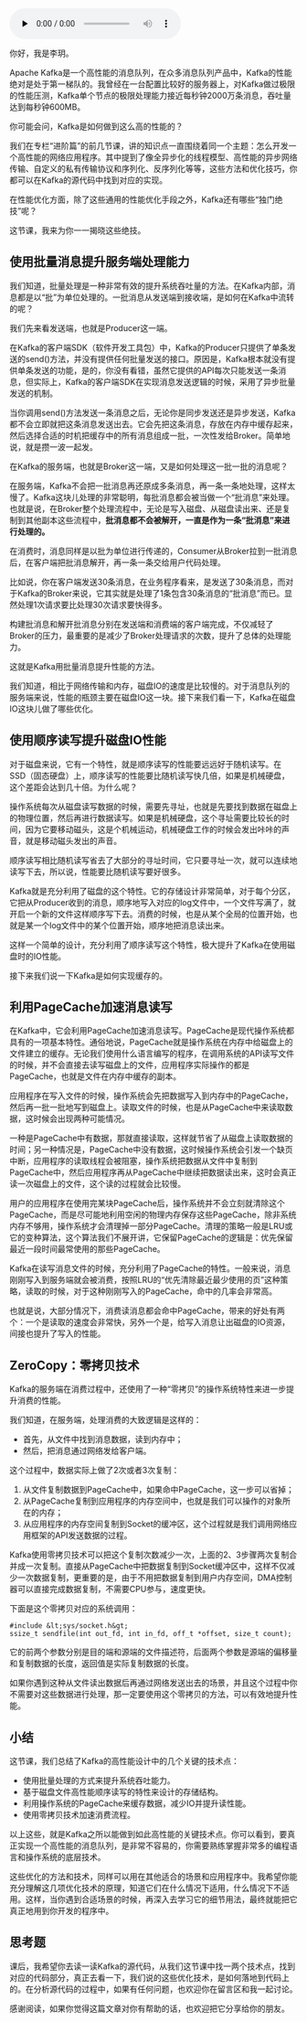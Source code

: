 <audio id="audio" title="15 | Kafka如何实现高性能IO？" controls="" preload="none"><source id="mp3" src="https://static001.geekbang.org/resource/audio/b4/5b/b45b5e2cbe3a6a7509536b053428ff5b.mp3"></audio>

你好，我是李玥。

Apache Kafka是一个高性能的消息队列，在众多消息队列产品中，Kafka的性能绝对是处于第一梯队的。我曾经在一台配置比较好的服务器上，对Kafka做过极限的性能压测，Kafka单个节点的极限处理能力接近每秒钟2000万条消息，吞吐量达到每秒钟600MB。

你可能会问，Kafka是如何做到这么高的性能的？

我们在专栏“进阶篇”的前几节课，讲的知识点一直围绕着同一个主题：怎么开发一个高性能的网络应用程序。其中提到了像全异步化的线程模型、高性能的异步网络传输、自定义的私有传输协议和序列化、反序列化等等，这些方法和优化技巧，你都可以在Kafka的源代码中找到对应的实现。

在性能优化方面，除了这些通用的性能优化手段之外，Kafka还有哪些“独门绝技”呢？

这节课，我来为你一一揭晓这些绝技。

## 使用批量消息提升服务端处理能力

我们知道，批量处理是一种非常有效的提升系统吞吐量的方法。在Kafka内部，消息都是以“批”为单位处理的。一批消息从发送端到接收端，是如何在Kafka中流转的呢？

我们先来看发送端，也就是Producer这一端。

在Kafka的客户端SDK（软件开发工具包）中，Kafka的Producer只提供了单条发送的send()方法，并没有提供任何批量发送的接口。原因是，Kafka根本就没有提供单条发送的功能，是的，你没有看错，虽然它提供的API每次只能发送一条消息，但实际上，Kafka的客户端SDK在实现消息发送逻辑的时候，采用了异步批量发送的机制。

当你调用send()方法发送一条消息之后，无论你是同步发送还是异步发送，Kafka都不会立即就把这条消息发送出去。它会先把这条消息，存放在内存中缓存起来，然后选择合适的时机把缓存中的所有消息组成一批，一次性发给Broker。简单地说，就是攒一波一起发。

在Kafka的服务端，也就是Broker这一端，又是如何处理这一批一批的消息呢？

在服务端，Kafka不会把一批消息再还原成多条消息，再一条一条地处理，这样太慢了。Kafka这块儿处理的非常聪明，每批消息都会被当做一个“批消息”来处理。也就是说，在Broker整个处理流程中，无论是写入磁盘、从磁盘读出来、还是复制到其他副本这些流程中，**批消息都不会被解开，一直是作为一条“批消息”来进行处理的。**

在消费时，消息同样是以批为单位进行传递的，Consumer从Broker拉到一批消息后，在客户端把批消息解开，再一条一条交给用户代码处理。

比如说，你在客户端发送30条消息，在业务程序看来，是发送了30条消息，而对于Kafka的Broker来说，它其实就是处理了1条包含30条消息的“批消息”而已。显然处理1次请求要比处理30次请求要快得多。

构建批消息和解开批消息分别在发送端和消费端的客户端完成，不仅减轻了Broker的压力，最重要的是减少了Broker处理请求的次数，提升了总体的处理能力。

这就是Kafka用批量消息提升性能的方法。

我们知道，相比于网络传输和内存，磁盘IO的速度是比较慢的。对于消息队列的服务端来说，性能的瓶颈主要在磁盘IO这一块。接下来我们看一下，Kafka在磁盘IO这块儿做了哪些优化。

## 使用顺序读写提升磁盘IO性能

对于磁盘来说，它有一个特性，就是顺序读写的性能要远远好于随机读写。在SSD（固态硬盘）上，顺序读写的性能要比随机读写快几倍，如果是机械硬盘，这个差距会达到几十倍。为什么呢？

操作系统每次从磁盘读写数据的时候，需要先寻址，也就是先要找到数据在磁盘上的物理位置，然后再进行数据读写。如果是机械硬盘，这个寻址需要比较长的时间，因为它要移动磁头，这是个机械运动，机械硬盘工作的时候会发出咔咔的声音，就是移动磁头发出的声音。

顺序读写相比随机读写省去了大部分的寻址时间，它只要寻址一次，就可以连续地读写下去，所以说，性能要比随机读写要好很多。

Kafka就是充分利用了磁盘的这个特性。它的存储设计非常简单，对于每个分区，它把从Producer收到的消息，顺序地写入对应的log文件中，一个文件写满了，就开启一个新的文件这样顺序写下去。消费的时候，也是从某个全局的位置开始，也就是某一个log文件中的某个位置开始，顺序地把消息读出来。

这样一个简单的设计，充分利用了顺序读写这个特性，极大提升了Kafka在使用磁盘时的IO性能。

接下来我们说一下Kafka是如何实现缓存的。

## 利用PageCache加速消息读写

在Kafka中，它会利用PageCache加速消息读写。PageCache是现代操作系统都具有的一项基本特性。通俗地说，PageCache就是操作系统在内存中给磁盘上的文件建立的缓存。无论我们使用什么语言编写的程序，在调用系统的API读写文件的时候，并不会直接去读写磁盘上的文件，应用程序实际操作的都是PageCache，也就是文件在内存中缓存的副本。

应用程序在写入文件的时候，操作系统会先把数据写入到内存中的PageCache，然后再一批一批地写到磁盘上。读取文件的时候，也是从PageCache中来读取数据，这时候会出现两种可能情况。

一种是PageCache中有数据，那就直接读取，这样就节省了从磁盘上读取数据的时间；另一种情况是，PageCache中没有数据，这时候操作系统会引发一个缺页中断，应用程序的读取线程会被阻塞，操作系统把数据从文件中复制到PageCache中，然后应用程序再从PageCache中继续把数据读出来，这时会真正读一次磁盘上的文件，这个读的过程就会比较慢。

用户的应用程序在使用完某块PageCache后，操作系统并不会立刻就清除这个PageCache，而是尽可能地利用空闲的物理内存保存这些PageCache，除非系统内存不够用，操作系统才会清理掉一部分PageCache。清理的策略一般是LRU或它的变种算法，这个算法我们不展开讲，它保留PageCache的逻辑是：优先保留最近一段时间最常使用的那些PageCache。

Kafka在读写消息文件的时候，充分利用了PageCache的特性。一般来说，消息刚刚写入到服务端就会被消费，按照LRU的“优先清除最近最少使用的页”这种策略，读取的时候，对于这种刚刚写入的PageCache，命中的几率会非常高。

也就是说，大部分情况下，消费读消息都会命中PageCache，带来的好处有两个：一个是读取的速度会非常快，另外一个是，给写入消息让出磁盘的IO资源，间接也提升了写入的性能。

## ZeroCopy：零拷贝技术

Kafka的服务端在消费过程中，还使用了一种“零拷贝”的操作系统特性来进一步提升消费的性能。

我们知道，在服务端，处理消费的大致逻辑是这样的：

- 首先，从文件中找到消息数据，读到内存中；
- 然后，把消息通过网络发给客户端。

这个过程中，数据实际上做了2次或者3次复制：

1. 从文件复制数据到PageCache中，如果命中PageCache，这一步可以省掉；
1. 从PageCache复制到应用程序的内存空间中，也就是我们可以操作的对象所在的内存；
1. 从应用程序的内存空间复制到Socket的缓冲区，这个过程就是我们调用网络应用框架的API发送数据的过程。

Kafka使用零拷贝技术可以把这个复制次数减少一次，上面的2、3步骤两次复制合并成一次复制。直接从PageCache中把数据复制到Socket缓冲区中，这样不仅减少一次数据复制，更重要的是，由于不用把数据复制到用户内存空间，DMA控制器可以直接完成数据复制，不需要CPU参与，速度更快。

下面是这个零拷贝对应的系统调用：

```
#include &lt;sys/socket.h&gt;
ssize_t sendfile(int out_fd, int in_fd, off_t *offset, size_t count);

```

它的前两个参数分别是目的端和源端的文件描述符，后面两个参数是源端的偏移量和复制数据的长度，返回值是实际复制数据的长度。

如果你遇到这种从文件读出数据后再通过网络发送出去的场景，并且这个过程中你不需要对这些数据进行处理，那一定要使用这个零拷贝的方法，可以有效地提升性能。

## 小结

这节课，我们总结了Kafka的高性能设计中的几个关键的技术点：

- 使用批量处理的方式来提升系统吞吐能力。
- 基于磁盘文件高性能顺序读写的特性来设计的存储结构。
- 利用操作系统的PageCache来缓存数据，减少IO并提升读性能。
- 使用零拷贝技术加速消费流程。

以上这些，就是Kafka之所以能做到如此高性能的关键技术点。你可以看到，要真正实现一个高性能的消息队列，是非常不容易的，你需要熟练掌握非常多的编程语言和操作系统的底层技术。

这些优化的方法和技术，同样可以用在其他适合的场景和应用程序中。我希望你能充分理解这几项优化技术的原理，知道它们在什么情况下适用，什么情况下不适用。这样，当你遇到合适场景的时候，再深入去学习它的细节用法，最终就能把它真正地用到你开发的程序中。

## 思考题

课后，我希望你去读一读Kafka的源代码，从我们这节课中找一两个技术点，找到对应的代码部分，真正去看一下，我们说的这些优化技术，是如何落地到代码上的。在分析源代码的过程中，如果有任何问题，也欢迎你在留言区和我一起讨论。

感谢阅读，如果你觉得这篇文章对你有帮助的话，也欢迎把它分享给你的朋友。


